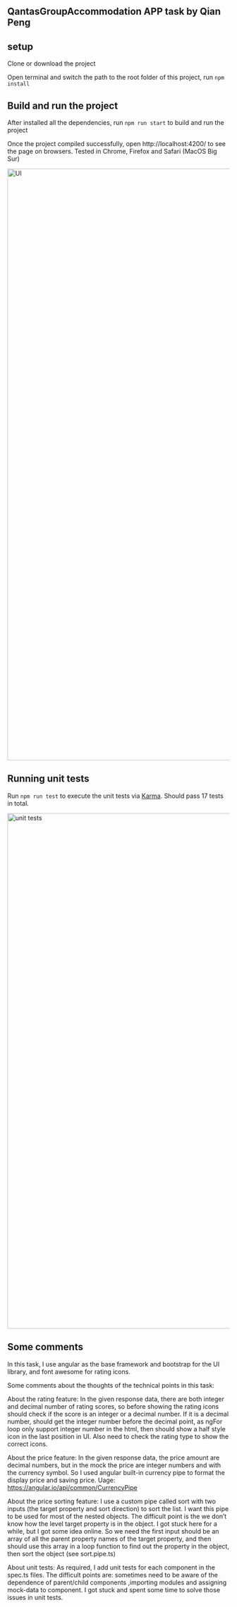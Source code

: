 ## QantasGroupAccommodation APP task by Qian Peng

## setup

Clone or download the project

Open terminal and switch the path to the root folder of this project, run ```npm install```

## Build and run the project

After installed all the dependencies, run ```npm run start``` to build and run the project

Once the project compiled successfully, open http://localhost:4200/ to see the page on browsers. Tested in Chrome, Firefox and Safari (MacOS Big Sur)

<img width="1342" alt="UI" src="https://user-images.githubusercontent.com/19439515/201502573-639b097f-5b29-4aa9-9837-6624327e1049.png">

## Running unit tests

Run ```npm run test``` to execute the unit tests via [Karma](https://karma-runner.github.io). Should pass 17 tests in total.

<img width="1169" alt="unit tests" src="https://user-images.githubusercontent.com/19439515/201502501-cb24b0d3-f4ee-4dd1-a5c8-9af6403a7d51.png">

## Some comments 

In this task, I use angular as the base framework and bootstrap for the UI library, and  font awesome for rating icons.

Some comments about the thoughts of the technical points in this task:

About the rating feature: In the given response data, there are both integer and decimal number of rating scores, so before showing the rating icons should check if the score is an integer or a decimal number. If it is a decimal number, should get the integer number before the decimal point, as ngFor loop only support integer number in the html, then should show a half style icon in the last position in UI. Also need to check the rating type to show the correct icons.

About the price feature: In the given response data, the price amount are decimal numbers, but in the mock the price are integer numbers and with the currency symbol. So I used angular built-in currency pipe to format the display price and saving price. Uage: https://angular.io/api/common/CurrencyPipe

About the price sorting feature: I use a custom pipe called sort  with two inputs (the target property and sort direction) to sort the list. I want this pipe to be used for most of the nested objects. The difficult point is the we don’t know how the level target property is in the object. I got stuck here for a while, but I got some idea online. So we need the first input should be an array of all the parent property names of the target property, and then should use this array in a loop function to find out the property in the object, then sort the object (see sort.pipe.ts)

About unit tests: As required, I add unit tests for each component in the spec.ts files. The difficult points are: sometimes need to be aware of the dependence of parent/child components ,importing modules and assigning mock-data to component. I got stuck and spent some time to solve those issues in unit tests.



